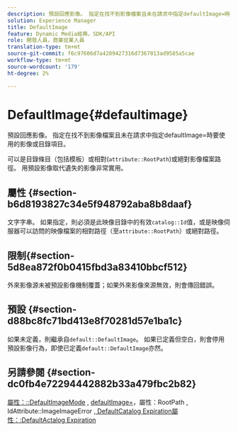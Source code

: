```yaml
---
description: 預設回應影像。 指定在找不到影像檔案且未在請求中指定defaultImage=時要使用的影像或目錄項目。
solution: Experience Manager
title: DefaultImage
feature: Dynamic Media經典，SDK/API
role: 開發人員，商業從業人員
translation-type: tm+mt
source-git-commit: f6c97606d7a4209427316d7367013ad9585a5cae
workflow-type: tm+mt
source-wordcount: '179'
ht-degree: 2%

---
```



# DefaultImage{#defaultimage}

預設回應影像。 指定在找不到影像檔案且未在請求中指定defaultImage=時要使用的影像或目錄項目。

可以是目錄條目（包括模板）或相對(`attribute::RootPath`)或絕對影像檔案路徑。 用預設影像取代遺失的影像非常實用。

## 屬性 {#section-b6d8193827c34e5f948792aba8b8daaf}

文字字串。 如果指定，則必須是此映像目錄中的有效`catalog::Id`值，或是映像伺服器可以訪問的映像檔案的相對路徑（至`attribute::RootPath`）或絕對路徑。

## 限制{#section-5d8ea872f0b0415fbd3a83410bbcf512}

外來影像源未被預設影像機制覆蓋；如果外來影像來源無效，則會傳回錯誤。

## 預設 {#section-d88bc8fc71bd413e8f70281d57e1ba1c}

如果未定義，則繼承自`default::DefaultImage`。 如果已定義但空白，則會停用預設影像行為，即使已定義`default::DefaultImage`亦然。

## 另請參閱 {#section-dc0fb4e72294442882b33a479fbc2b82}

[屬性：::DefaultImageMode](../../../../../is-api/image-catalog/image-serving-api-ref/c-image-catalog-reference/c-attributes-reference/r-defaultimagemode.md#reference-8a996af162f84e46bbe9e6e0d4e26782) ,  [defaultImage=](../../../../../is-api/image-catalog/image-serving-api-ref/c-image-catalog-reference/c-attributes-reference/r-is-cat-defaultimage.md#reference-8e9900e129f54ed68462a3c2fc3bc433)，屬性：RootPath [, ](../../../../../is-api/image-catalog/image-serving-api-ref/c-image-catalog-reference/c-attributes-reference/r-rootpath.md#reference-17d57e5967be403b8408fa7214017494)IdAttribute::ImageImageError [](/help/aem-is-ir-api/is-api/image-catalog/image-serving-api-ref/c-image-catalog-reference/c-image-svg-data-reference/c-image-data-reference/r-id-cat.md) [](../../../../../is-api/image-catalog/image-serving-api-ref/c-image-catalog-reference/c-attributes-reference/r-errorimage.md#reference-c494d5d8b2584fe3800f35baabd0292c) [, DefaultCatalog Expiration屬性：:DefaultActalog Expiration](../../../../../is-api/image-catalog/image-serving-api-ref/c-image-catalog-reference/c-attributes-reference/r-defaultexpiration.md#reference-0526166fab654fceb243b75d1ea4f0cf)
